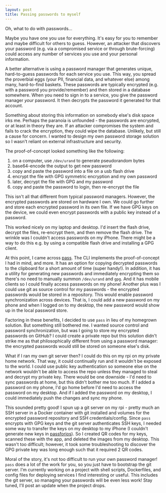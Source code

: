 ```yaml
---
layout: post
title: Passing passwords to myself
---
```


Oh, what to do with passwords...

Maybe you have one you use for everything. It's easy for you to remember and maybe difficult for others to guess. However, an attacker that discovers your password (e.g. via a compromised service or through brute-forcing) could access any number of services you use and your personal information.

A better alternative is using a password manager that generates unique, hard-to-guess passwords for each service you use. This way, you spread the proverbial eggs (your PII, financial data, and whatever else) among many, hard-to-find baskets. These passwords are typically encrypted (e.g. with a password you provide/remember) and then stored in a database somewhere. When you need to sign in to a service, you give the password manager *your* password. It then decrypts the password it generated for that account.

Something about storing this information on somebody else's disk space irks me. Perhaps the paranoia is unfounded - the passwords are encrypted, or at least in theory they are. If an attacker compromises the system and fails to crack the encryption, they could wipe the database. Unlikely, but still a cause for concern. I wanted to design my own password storage solution so I wasn't reliant on external infrastructure and security.

The proof-of-concept looked something like the following:
1. on a computer, use `/dev/urand` to generate pseudorandom bytes
1. base64-encode the output to get new password
1. copy and paste the password into a file on a usb flash drive
1. encrypt the file with GPG symmetric encryption and my own password
1. later, decrypt the file with GPG and my password
1. copy and paste the password to login, then re-encrypt the file

This isn't all that different from typical password managers. However, the encrypted passwords are stored on hardware I own. We could go further and store each encrypted password in its own file. If we have GPG keys on the device, we could even encrypt passwords with a public key instead of a password.

This worked nicely on my laptop and desktop. I'd insert the flash drive, decrypt the files, re-encrypt them, and then remove the flash drive. The wrinkle was I couldn't access passwords on my iPhone. There might be a way to do this e.g. by using a compatible flash drive and installing a GPG client.

At this point, I came across [pass](https://www.passwordstore.org/). The CLI implements the proof-of-concept I had in mind, and more. It has an option for copying decrypted passwords to the clipboard for a short amount of time (super handy!). In addition, it has a utility for generating new passwords and immediately encrypting them so there's no need to manually summon `/dev/urand` and `gpg`. And it has mobile clients so I could finally access passwords on my phone! Another plus was I could use git as source control for my passwords - the encrypted passwords would be stored in a repository. This would enable password synchronization across devices. That is, I could add a new password on my phone and when I logged on to my desktop, the new password would show up in the local password store.

Factoring in these benefits, I decided to use `pass` in lieu of my homegrown solution. But something still bothered me. I wanted source control and password synchronization, but was I going to store my encrypted passwords on GitHub? I could create a private repo but this solution didn't strike me as that philosophically different from using a password manager: the encrypted passwords would still be stored on someone else's disk.

What if I ran my own git server then? I could do this on my rpi on my private home network. That way, it could continually run and it wouldn't be exposed to the world. I could use public key authentication so someone else on the network wouldn't be able to access the repo unless they managed to steal and decrypt my private key. There would be one downside - I'd need to sync passwords at home, but this didn't bother me too much. If I added a password on my phone, I'd go home before I'd need to access the password on my desktop. And if I added the password on my desktop, I could immediately push the changes and sync my phone.

This sounded pretty good! I spun up a git server on my rpi - pretty much an SSH server in a Docker container with git installed and volumes for the encrypted password repository and SSH credentials/config. Since `pass` encrypts with GPG keys and the git server authenticates SSH keys, I needed some way to transfer the keys on my desktop to my iPhone (I couldn't generate new keys in [passforios](https://mssun.github.io/passforios/)). So I created QR codes for my keys, scanned these with the app, and deleted the images from my desktop. This wasn't too difficult; however, it took some troubleshooting to discover the GPG private key was long enough such that it required 2 QR codes.

Moral of the story, it's not too difficult to run your own password manager! `pass` does a lot of the work for you, so you just have to bootstrap the git server. I'm currently working on a project with shell scripts, Dockerfiles, and config files for deploying services I find interesting or useful. This includes the git server, so managing your passwords will be even less work! Stay tuned, I'll post an update when the project drops.
